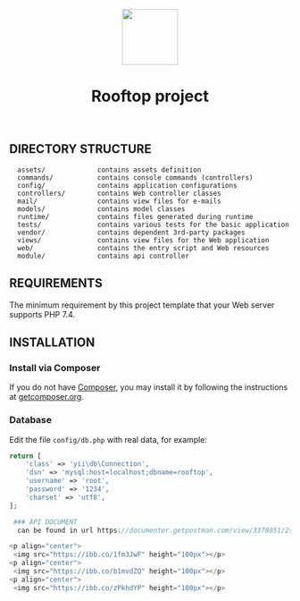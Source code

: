 <p align="center">
    <a href="https://github.com/yiisoft" target="_blank">
        <img src="https://avatars0.githubusercontent.com/u/993323" height="100px">
    </a>
    <h1 align="center">Rooftop project</h1>
    <br>
</p>




DIRECTORY STRUCTURE
-------------------

      assets/             contains assets definition
      commands/           contains console commands (controllers)
      config/             contains application configurations
      controllers/        contains Web controller classes
      mail/               contains view files for e-mails
      models/             contains model classes
      runtime/            contains files generated during runtime
      tests/              contains various tests for the basic application
      vendor/             contains dependent 3rd-party packages
      views/              contains view files for the Web application
      web/                contains the entry script and Web resources
      module/             contains api controller



REQUIREMENTS
------------

The minimum requirement by this project template that your Web server supports PHP 7.4.


INSTALLATION
------------

### Install via Composer

If you do not have [Composer](http://getcomposer.org/), you may install it by following the instructions
at [getcomposer.org](http://getcomposer.org/doc/00-intro.md#installation-nix).


### Database

Edit the file `config/db.php` with real data, for example:

```php
return [
    'class' => 'yii\db\Connection',
    'dsn' => 'mysql:host=localhost;dbname=rooftop',
    'username' => 'root',
    'password' => '1234',
    'charset' => 'utf8',
];

 ### API DOCUMENT
  can be found in url https://documenter.getpostman.com/view/3378051/2s8YRpEW9P

<p align="center">
 <img src="https://ibb.co/1fm3JwF" height="100px"></p>
<p align="center">
 <img src="https://ibb.co/b1mvdZQ" height="100px"></p>
<p align="center">
 <img src="https://ibb.co/zPkhdYP" height="100px"></p>


```
